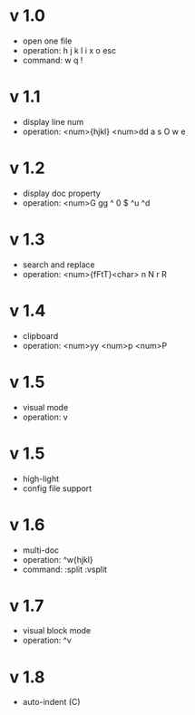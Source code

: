# v 1.0

- open one file
- operation: h j k l i x o esc
- command: w q !

# v 1.1

- display line num
- operation: \<num\>{hjkl} \<num\>dd a s O w e

# v 1.2

- display doc property
- operation: \<num\>G gg ^ 0 $ ^u ^d

# v 1.3

- search and replace
- operation: \<num\>{fFtT}\<char\> n N r R

# v 1.4

- clipboard
- operation: \<num\>yy \<num\>p \<num\>P

# v 1.5

- visual mode
- operation: v

# v 1.5

- high-light
- config file support

# v 1.6

- multi-doc
- operation: ^w{hjkl}
- command: :split :vsplit

# v 1.7

- visual block mode
- operation: ^v

# v 1.8

- auto-indent (C)
